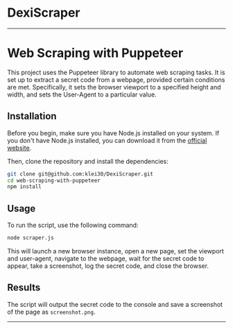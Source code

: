 # DexiScraper
---

# Web Scraping with Puppeteer

This project uses the Puppeteer library to automate web scraping tasks. It is set up to extract a secret code from a webpage, provided certain conditions are met. Specifically, it sets the browser viewport to a specified height and width, and sets the User-Agent to a particular value.

## Installation

Before you begin, make sure you have Node.js installed on your system. If you don't have Node.js installed, you can download it from the [official website](https://nodejs.org/en/download/).

Then, clone the repository and install the dependencies:

```bash
git clone git@github.com:klei30/DexiScraper.git
cd web-scraping-with-puppeteer
npm install
```

## Usage

To run the script, use the following command:

```bash
node scraper.js
```

This will launch a new browser instance, open a new page, set the viewport and user-agent, navigate to the webpage, wait for the secret code to appear, take a screenshot, log the secret code, and close the browser.

## Results

The script will output the secret code to the console and save a screenshot of the page as `screenshot.png`.

---

